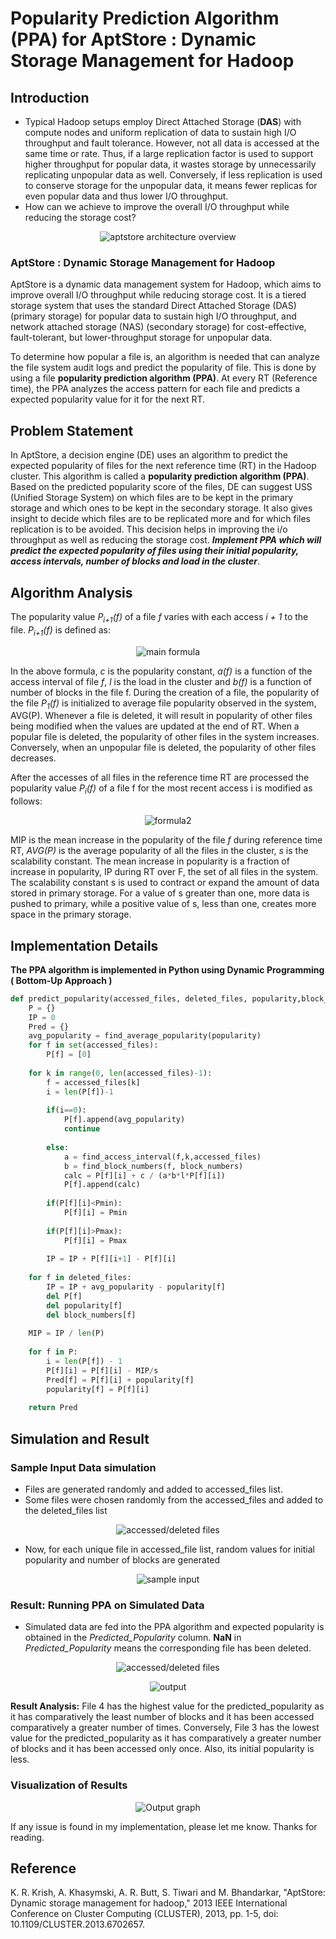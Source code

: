 # Popularity Prediction Algorithm (PPA) for AptStore : Dynamic Storage Management for Hadoop

## Introduction
- Typical Hadoop setups employ Direct Attached Storage (**DAS**) with compute nodes and uniform replication of data to sustain high I/O throughput and fault tolerance. However, not all data is accessed at the same time or rate. Thus, if a large replication factor is used to support higher throughput for popular data, it wastes storage by unnecessarily replicating unpopular data as well. Conversely, if less replication is used to conserve storage for the unpopular data, it means fewer replicas for even popular data and thus lower I/O throughput.
- How can we achieve to improve the overall I/O throughput while reducing the storage cost?

<p align="center">
    <img src="images/aptstore_architecture.jpg" alt="aptstore architecture overview" />
</p>

### AptStore : Dynamic Storage Management for Hadoop
AptStore is a dynamic data management system for Hadoop, which aims to improve overall I/O throughput while reducing storage cost. It is a tiered storage system that uses the standard Direct Attached Storage (DAS) (primary storage) for popular data to sustain high I/O throughput, and network attached storage (NAS) (secondary storage) for cost-effective, fault-tolerant, but lower-throughput storage for unpopular data. 

To determine how popular a file is, an algorithm is needed that can analyze the file system audit logs and predict the popularity of file. This is done by using a file **popularity prediction algorithm (PPA)**. At every RT (Reference time), the PPA analyzes the access pattern for each file and predicts a expected popularity value for it for the next RT.

## Problem Statement

In AptStore, a decision engine (DE) uses an algorithm to predict the expected popularity of files for the next reference time (RT) in the Hadoop cluster. This algorithm is called a **popularity prediction algorithm (PPA)**. Based on the predicted popularity score of the files, DE can suggest USS (Unified Storage System) on which files are to be kept in the primary storage and which ones to be kept in the secondary storage. It also gives insight to decide which files are to be replicated more and for which files replication is to be avoided. This decision helps in improving the i/o throughput as well as reducing the storage cost. **_Implement PPA which will predict the expected popularity of files using their initial popularity, access intervals, number of blocks and load in the cluster_**.

## Algorithm Analysis

The popularity value *P<sub>i+1</sub>(f)* of a file *f* varies with each access *i + 1* to the file. *P<sub>i+1</sub>(f)* is defined as:
<p align="center">
    <img src="images/algoformula1.png" alt="main formula" />
</p>

In the above formula, *c* is the popularity constant, *a(f)* is a function of the access interval of file *f*, *l* is the load in the cluster and *b(f)* is a function of number of blocks in the file f. During the creation of a file, the popularity of the file *P<sub>1</sub>(f)* is initialized to average file popularity observed in the system, AVG(P). Whenever a file is deleted, it will result in popularity of other files being modified when the values are updated at the end of RT. When a popular file is deleted, the popularity of other files in the system increases. Conversely, when an unpopular file is deleted, the popularity of other files decreases.

After the accesses of all files in the reference time RT are processed the popularity value *P<sub>i</sub>(f)* of a file f for the most recent access i is modified as follows:

 <p align="center">
    <img src="images/algo_formula2.png" alt="formula2" />
</p>

MIP is the mean increase in the popularity of the file *f* during reference time RT, *AVG(P)* is the average popularity of all the files in the cluster, *s* is the scalability constant. The mean increase in popularity is a fraction of increase in popularity, IP during RT over F, the set of all files in the system. The scalability constant s is used to contract or expand the amount of data stored in primary storage. For a value of s greater than one, more data is pushed to primary, while a positive value of s, less than one, creates more space in the primary storage.

## Implementation Details

**The PPA algorithm is implemented in Python using Dynamic Programming ( Bottom-Up Approach )**
```python
def predict_popularity(accessed_files, deleted_files, popularity,block_numbers, l, c, s, Pmin, Pmax):
    P = {}
    IP = 0
    Pred = {}
    avg_popularity = find_average_popularity(popularity)
    for f in set(accessed_files):
        P[f] = [0]
        
    for k in range(0, len(accessed_files)-1):
        f = accessed_files[k]
        i = len(P[f])-1
        
        if(i==0):
            P[f].append(avg_popularity)
            continue
        
        else:
            a = find_access_interval(f,k,accessed_files)
            b = find_block_numbers(f, block_numbers)
            calc = P[f][i] + c / (a*b*l*P[f][i])
            P[f].append(calc)
            
        if(P[f][i]<Pmin):
            P[f][i] = Pmin 
                    
        if(P[f][i]>Pmax):           
            P[f][i] = Pmax 
        
        IP = IP + P[f][i+1] - P[f][i]
                
    for f in deleted_files:
        IP = IP + avg_popularity - popularity[f]
        del P[f]
        del popularity[f]
        del block_numbers[f]
        
    MIP = IP / len(P)
 
    for f in P:
        i = len(P[f]) - 1
        P[f][i] = P[f][i] - MIP/s
        Pred[f] = P[f][i] + popularity[f]
        popularity[f] = P[f][i]       
        
    return Pred
```

## Simulation and Result

### Sample Input Data simulation 
- Files are generated randomly and added to accessed_files list. 
- Some files were chosen randomly from the accessed_files and added to the deleted_files list
<p align="center">
    <img src="images/accessed_deleted_files.png" alt="accessed/deleted files" />
</p>


- Now, for each unique file in accessed_file list, random values for initial popularity and number of blocks are generated
<p align="center">
    <img src="images/input.png" alt="sample input" />
</p>

### Result: Running PPA on Simulated Data
- Simulated data are fed into the PPA algorithm and expected popularity is obtained in the *Predicted_Popularity* column. **NaN** in *Predicted_Popularity* means the corresponding file has been deleted.
<p align="center">
    <img src="images/accessed_deleted_files.png" alt="accessed/deleted files" />
</p>
<p align="center">
    <img src="images/output.png" alt="output" />
</p>

**Result Analysis:** File 4 has the highest value for the predicted_popularity as it has comparatively the least number of blocks and it has been accessed comparatively a greater number of times. Conversely, File 3 has the lowest value for the predicted_popularity as it has comparatively a greater number of blocks and it has been accessed only once. Also, its initial popularity is less.

### Visualization of Results

<p align="center">
    <img src="images/output_graph.png" alt="Output graph" />    
</p>




If any issue is found in my implementation, please let me know. Thanks for reading.

## Reference
K. R. Krish, A. Khasymski, A. R. Butt, S. Tiwari and M. Bhandarkar, "AptStore: Dynamic storage management for hadoop," 2013 IEEE International Conference on Cluster Computing (CLUSTER), 2013, pp. 1-5, doi: 10.1109/CLUSTER.2013.6702657.

